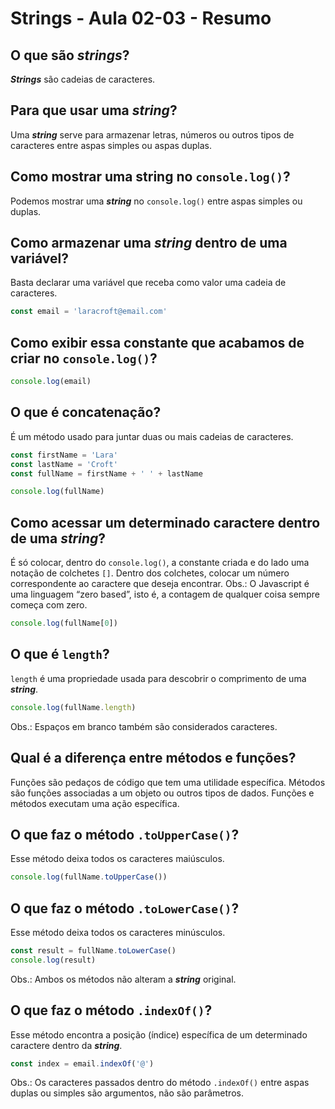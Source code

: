 # Strings - Aula 02-03 - Resumo

## O que são ***strings***?

***Strings*** são cadeias de caracteres.

## Para que usar uma ***string***?

Uma ***string*** serve para armazenar letras, números ou outros tipos de caracteres entre aspas simples ou aspas duplas.

## Como mostrar uma string no `console.log()`?

Podemos mostrar uma ***string*** no `console.log()` entre aspas simples ou duplas.

## Como armazenar uma ***string*** dentro de uma variável?

Basta declarar uma variável que receba como valor uma cadeia de caracteres.

```javascript
const email = 'laracroft@email.com'
```

## Como exibir essa constante que acabamos de criar no `console.log()`?

```javascript
console.log(email)
```

## O que é concatenação?

É um método usado para juntar duas ou mais cadeias de caracteres.

```javascript
const firstName = 'Lara'
const lastName = 'Croft'
const fullName = firstName + ' ' + lastName

console.log(fullName)
```

## Como acessar um determinado caractere dentro de uma ***string***?

É só colocar, dentro do `console.log()`, a constante criada e do lado uma notação de colchetes `[]`. Dentro dos colchetes, colocar um número correspondente ao caractere que deseja encontrar. 
Obs.: O Javascript é uma linguagem “zero based”, isto é, a contagem de qualquer coisa sempre começa com zero.

```javascript
console.log(fullName[0])
```

## O que é `length`?

`length` é uma propriedade usada para descobrir o comprimento de uma ***string***.

```javascript
console.log(fullName.length)
```

Obs.: Espaços em branco também são considerados caracteres.

## Qual é a diferença entre métodos e funções?

Funções são pedaços de código que tem uma utilidade específica.
Métodos são funções associadas a um objeto ou outros tipos de dados.
Funções e métodos executam uma ação específica.

## O que faz o método `.toUpperCase()`?

Esse método deixa todos os caracteres maiúsculos.

```javascript
console.log(fullName.toUpperCase())
```

## O que faz o método `.toLowerCase()`?

Esse método deixa todos os caracteres minúsculos.

```javascript
const result = fullName.toLowerCase()
console.log(result)
```

Obs.: Ambos os métodos não alteram a ***string*** original.

## O que faz o método `.indexOf()`?

Esse método encontra a posição (índice) específica de um determinado caractere dentro da ***string***.

```javascript
const index = email.indexOf('@')
```

Obs.: Os caracteres passados dentro do método `.indexOf()` entre aspas duplas ou simples são argumentos, não são parâmetros.